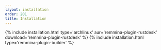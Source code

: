 ```yaml
---
layout: installation
order: 201
title: Installation
---
```

{% include installation.html type='archlinux' aur='remmina-plugin-rustdesk' download='remmina-plugin-rustdesk' %}
{% include installation.html type='remmina-plugin-builder' %}
